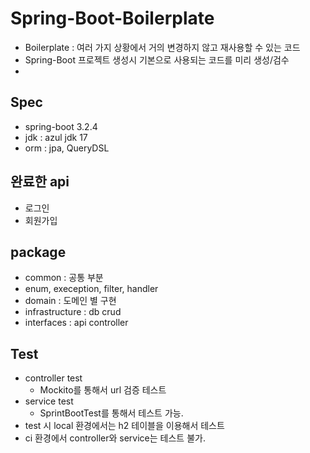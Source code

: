 # Spring-Boot-Boilerplate

- Boilerplate : 여러 가지 상황에서 거의 변경하지 않고 재사용할 수 있는 코드
- Spring-Boot 프로젝트 생성시 기본으로 사용되는 코드를 미리 생성/검수
-

## Spec

- spring-boot 3.2.4
- jdk : azul jdk 17
- orm : jpa, QueryDSL

## 완료한 api

- 로그인
- 회원가입

## package

- common : 공통 부분
- enum, exeception, filter, handler
- domain :  도메인 별 구현
- infrastructure : db crud
- interfaces : api controller

## Test

- controller test
  - Mockito를 통해서 url 검증 테스트
- service test
  - SprintBootTest를 통해서 테스트 가능.
- test 시 local 환경에서는 h2 테이블을 이용해서 테스트
- ci 환경에서 controller와 service는 테스트 불가.
